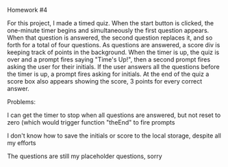 Homework #4

For this project, I made a timed quiz. When the start button is clicked, the one-minute timer begins and simultaneously the first question appears. When that question is answered, the second question replaces it, and so forth for a total of four questions. As questions are answered, a score div is keeping track of points in the background. When the timer is up, the quiz is over and a prompt fires saying "Time's Up!", then a second prompt fires asking the user for their initials. If the user answers all the questions before the timer is up, a prompt fires asking for initials. At the end of the quiz a score box also appears showing the score, 3 points for every correct answer.

Problems: 

I can get the timer to stop when all questions are answered, but not reset to zero (which would trigger function "theEnd" to fire prompts

I don't know how to save the initials or score to the local storage, despite all my efforts

The questions are still my placeholder questions, sorry